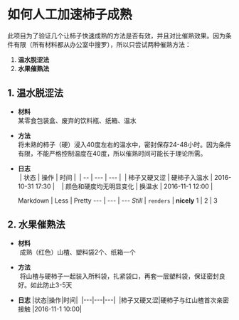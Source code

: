 # 如何人工加速柿子成熟
此项目为了验证几个让柿子快速成熟的方法是否有效，并且对比催熟效果。因为条件有限（所有材料都从办公室中搜罗），所以只尝试两种催熟方法：

1. **温水脱涩法**
2. **水果催熟法**

## 1. 温水脱涩法
* **材料**  
  某零食包装盒、废弃的饮料瓶、纸箱、温水
* **方法**  
  将未熟的柿子（硬）浸入40度左右的温水中，密封保存24-48小时。因为条件有限，不能严格控制温度在40度，所以催熟时间可能长于理论所需。
* **日志**  
  | 状态 | 操作 | 时间 |
  | -- | --- | --- |
  | 柿子又硬又涩 | 硬柿子入温水 | 2016-10-31 17:30 |  
  | 颜色和硬度均无明显变化 | 换温水 | 2016-11-1 12:00 |
  
  Markdown | Less | Pretty
--- | --- | ---
*Still* | `renders` | **nicely**
1 | 2 | 3


## 2. 水果催熟法
* **材料**  
  成熟（红色）山楂、塑料袋2个、纸箱一个

* **方法**  
  将山楂与硬柿子一起装入所料袋，扎紧袋口，再套一层塑料袋，保证密封良好。如此防止3-5天
  
* **日志**
  |状态|操作|时间|
  |---|---|---|
  |柿子又硬又涩|硬柿子与红山楂首次亲密接触 |2016-11-1 10:00|
